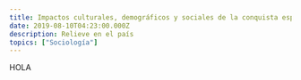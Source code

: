```yaml
---
title: Impactos culturales, demográficos y sociales de la conquista española.
date: 2019-08-10T04:23:00.000Z
description: Relieve en el país
topics: ["Sociología"]
---
```


HOLA
